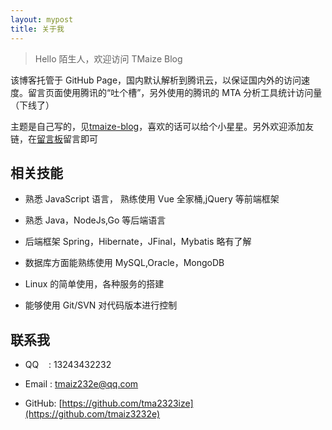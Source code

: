 ```yaml
---
layout: mypost
title: 关于我
---
```


> Hello 陌生人，欢迎访问 TMaize Blog

该博客托管于 GitHub Page，国内默认解析到腾讯云，以保证国内外的访问速度。留言页面使用腾讯的“吐个槽”，另外使用的腾讯的 MTA 分析工具统计访问量（下线了）

主题是自己写的，见[tmaize-blog](https://github.com/TMaize/tmaize-blog)，喜欢的话可以给个小星星。另外欢迎添加友链，在[留言板](chat.html)留言即可

## 相关技能

- 熟悉 JavaScript 语言， 熟练使用 Vue 全家桶,jQuery 等前端框架

- 熟悉 Java，NodeJs,Go 等后端语言

- 后端框架 Spring，Hibernate，JFinal，Mybatis 略有了解

- 数据库方面能熟练使用 MySQL,Oracle，MongoDB

- Linux 的简单使用，各种服务的搭建

- 能够使用 Git/SVN 对代码版本进行控制

## 联系我

- QQ&nbsp;&nbsp;&nbsp;&nbsp;: 13243432232

- Email&nbsp;: [tmaiz232e@qq.com](http://mail.qq.com/cgi-bin/qm_share?t=qm_mailme&email=YBQ3232AREU4DDw0)

- GitHub: [https://github.com/tma2323ize](https://github.com/tmaiz3232e)
